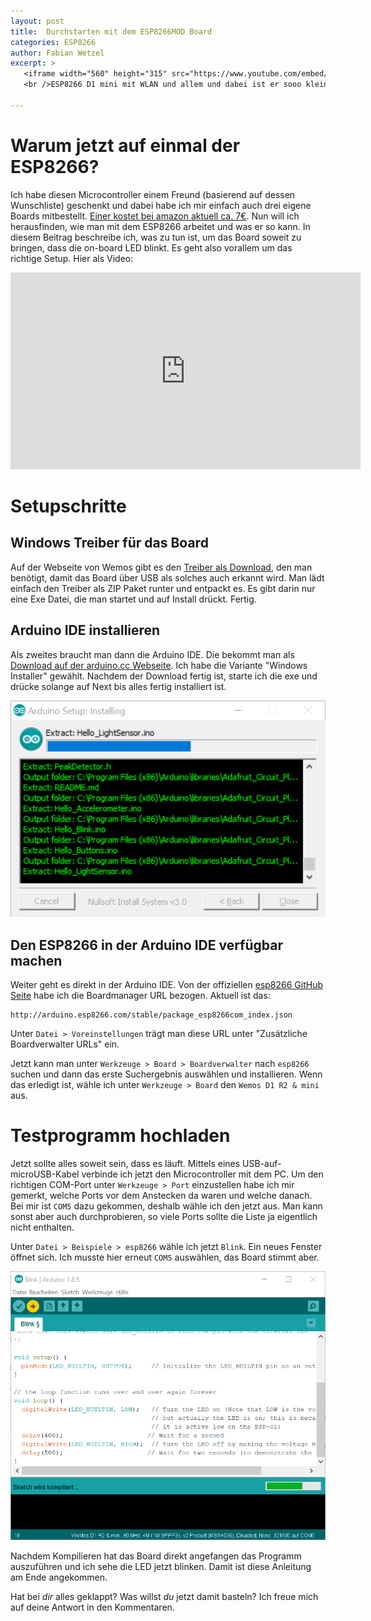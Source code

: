 ```yaml
---
layout: post
title:  Durchstarten mit dem ESP8266MOD Board
categories: ESP8266
author: Fabian Wetzel
excerpt: >
   <iframe width="560" height="315" src="https://www.youtube.com/embed/F6jAs4W8nn4" frameborder="0" allow="autoplay; encrypted-media" allowfullscreen></iframe>
   <br />ESP8266 D1 mini mit WLAN und allem und dabei ist er sooo klein! Erstmal geht es nur um das Setup und ein erstes Programmieren!

---
```

# Warum jetzt auf einmal der ESP8266?

Ich habe diesen Microcontroller einem Freund (basierend auf dessen Wunschliste) geschenkt und dabei habe ich mir einfach auch drei eigene Boards mitbestellt. [Einer kostet bei amazon aktuell ca. 7€](http://amzn.to/2FUQNSQ). Nun will ich herausfinden, wie man mit dem ESP8266 arbeitet und was er so kann. In diesem Beitrag beschreibe ich, was zu tun ist, um das Board soweit zu bringen, dass die on-board LED blinkt. Es geht also vorallem um das richtige Setup. Hier als Video:

<iframe width="560" height="315" src="https://www.youtube.com/embed/F6jAs4W8nn4" frameborder="0" allow="autoplay; encrypted-media" allowfullscreen></iframe>

# Setupschritte

## Windows Treiber für das Board

Auf der Webseite von Wemos gibt es den [Treiber als Download](https://wiki.wemos.cc/products:d1:d1_mini), den man benötigt, damit das Board über USB als solches auch erkannt wird. Man lädt einfach den Treiber als ZIP Paket runter und entpackt es. Es gibt darin nur eine Exe Datei, die man startet und auf Install drückt. Fertig.

## Arduino IDE installieren

Als zweites braucht man dann die Arduino IDE. Die bekommt man als [Download auf der arduino.cc Webseite](https://www.arduino.cc/en/Main/Software). Ich habe die Variante "Windows Installer" gewählt. Nachdem der Download fertig ist, starte ich die exe und drücke solange auf Next bis alles fertig installiert ist.

![Arduino Setup](/assets/2018_mixed/arduino-1.8.5-ide-install.png)

## Den ESP8266 in der Arduino IDE verfügbar machen

Weiter geht es direkt in der Arduino IDE. Von der offiziellen [esp8266 GitHub Seite](https://github.com/esp8266/Arduino) habe ich die Boardmanager URL bezogen. Aktuell ist das:

```text
http://arduino.esp8266.com/stable/package_esp8266com_index.json
```

Unter `Datei > Voreinstellungen` trägt man diese URL unter "Zusätzliche Boardverwalter URLs" ein.

Jetzt kann man unter `Werkzeuge > Board > Boardverwalter` nach `esp8266` suchen und dann das erste Suchergebnis auswählen und installieren. Wenn das erledigt ist, wähle ich unter `Werkzeuge > Board` den `Wemos D1 R2 & mini` aus.

# Testprogramm hochladen

Jetzt sollte alles soweit sein, dass es läuft. Mittels eines USB-auf-microUSB-Kabel verbinde ich jetzt den Microcontroller mit dem PC. Um den richtigen COM-Port unter `Werkzeuge > Port` einzustellen habe ich mir gemerkt, welche Ports vor dem Anstecken da waren und welche danach. Bei mir ist `COM5` dazu gekommen, deshalb wähle ich den jetzt aus. Man kann sonst aber auch durchprobieren, so viele Ports sollte die Liste ja eigentlich nicht enthalten.

Unter `Datei > Beispiele > esp8266` wähle ich jetzt `Blink`. Ein neues Fenster öffnet sich. Ich musste hier erneut `COM5` auswählen, das Board stimmt aber.

![Arduino IDE kompiliert Blink Beispiel](/assets/2018_mixed/esp8266_compiling_blink.png)

Nachdem Kompilieren hat das Board direkt angefangen das Programm auszuführen und ich sehe die LED jetzt blinken. Damit ist diese Anleitung am Ende angekommen.

Hat bei *dir* alles geklappt? Was willst *du* jetzt damit basteln? Ich freue mich auf deine Antwort in den Kommentaren.